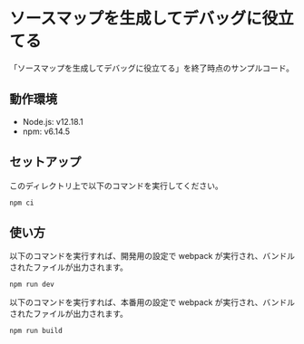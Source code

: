# ソースマップを生成してデバッグに役立てる

「ソースマップを生成してデバッグに役立てる」を終了時点のサンプルコード。

## 動作環境

- Node.js: v12.18.1
- npm: v6.14.5

## セットアップ

このディレクトリ上で以下のコマンドを実行してください。

```shell
npm ci
```

## 使い方

以下のコマンドを実行すれば、開発用の設定で webpack が実行され、バンドルされたファイルが出力されます。

```shell
npm run dev
```

以下のコマンドを実行すれば、本番用の設定で webpack が実行され、バンドルされたファイルが出力されます。

```shell
npm run build
```
